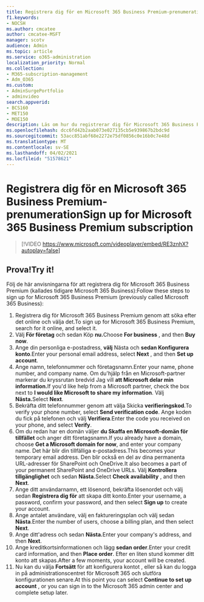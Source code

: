 ```yaml
---
title: Registrera dig för en Microsoft 365 Business Premium-prenumeration
f1.keywords:
- NOCSH
ms.author: cmcatee
author: cmcatee-MSFT
manager: scotv
audience: Admin
ms.topic: article
ms.service: o365-administration
localization_priority: Normal
ms.collection:
- M365-subscription-management
- Adm_O365
ms.custom:
- AdminSurgePortfolio
- adminvideo
search.appverid:
- BCS160
- MET150
- MOE150
description: Läs om hur du registrerar dig för Microsoft 365 Business Premium.
ms.openlocfilehash: dcc6fd42b2aab073e027135cb5e939867b2bdc9d
ms.sourcegitcommit: 53acc851abf68e2272e75df0856c0e16b0c7e48d
ms.translationtype: MT
ms.contentlocale: sv-SE
ms.lasthandoff: 04/02/2021
ms.locfileid: "51578621"
---
```

# <a name="sign-up-for-microsoft-365-business-premium-subscription"></a><span data-ttu-id="8289c-103">Registrera dig för en Microsoft 365 Business Premium-prenumeration</span><span class="sxs-lookup"><span data-stu-id="8289c-103">Sign up for Microsoft 365 Business Premium subscription</span></span>

> [!VIDEO https://www.microsoft.com/videoplayer/embed/RE3znhX?autoplay=false]

## <a name="try-it"></a><span data-ttu-id="8289c-104">Prova!</span><span class="sxs-lookup"><span data-stu-id="8289c-104">Try it!</span></span>

<span data-ttu-id="8289c-105">Följ de här anvisningarna för att registrera dig för Microsoft 365 Business Premium (kallades tidigare Microsoft 365 Business):</span><span class="sxs-lookup"><span data-stu-id="8289c-105">Follow these steps to sign up for Microsoft 365 Business Premium (previously called Microsoft 365 Business):</span></span>

1. <span data-ttu-id="8289c-106">Registrera dig för Microsoft 365 Business Premium genom att söka efter det online och välja det.</span><span class="sxs-lookup"><span data-stu-id="8289c-106">To sign up for Microsoft 365 Business Premium, search for it online, and select it.</span></span>
2. <span data-ttu-id="8289c-107">Välj **För företag** och sedan Köp **nu.**</span><span class="sxs-lookup"><span data-stu-id="8289c-107">Choose  **For business** , and then  **Buy now**.</span></span>
3. <span data-ttu-id="8289c-108">Ange din personliga e-postadress,  **välj** Nästa och  **sedan Konfigurera konto**.</span><span class="sxs-lookup"><span data-stu-id="8289c-108">Enter your personal email address, select  **Next** , and then  **Set up account**.</span></span>
4. <span data-ttu-id="8289c-109">Ange namn, telefonnummer och företagsnamn.</span><span class="sxs-lookup"><span data-stu-id="8289c-109">Enter your name, phone number, and company name.</span></span> <span data-ttu-id="8289c-110">Om du&#39;hjälp från en Microsoft-partner markerar du kryssrutan bredvid Jag vill **att Microsoft delar min information.**</span><span class="sxs-lookup"><span data-stu-id="8289c-110">If you&#39;d like help from a Microsoft partner, check the box next to  **I would like Microsoft to share my information**.</span></span> <span data-ttu-id="8289c-111">Välj **Nästa.**</span><span class="sxs-lookup"><span data-stu-id="8289c-111">Select  **Next**.</span></span>
5. <span data-ttu-id="8289c-112">Bekräfta ditt telefonnummer genom att välja Skicka  **verifieringskod**.</span><span class="sxs-lookup"><span data-stu-id="8289c-112">To verify your phone number, select  **Send verification code**.</span></span> <span data-ttu-id="8289c-113">Ange koden du fick på telefonen och välj  **Verifiera**.</span><span class="sxs-lookup"><span data-stu-id="8289c-113">Enter the code you received on your phone, and select  **Verify**.</span></span>
6. <span data-ttu-id="8289c-114">Om du redan har en domän väljer  **du Skaffa en Microsoft-domän för tillfället** och anger ditt företagsnamn.</span><span class="sxs-lookup"><span data-stu-id="8289c-114">If you already have a domain, choose  **Get a Microsoft domain for now**, and enter your company name.</span></span> <span data-ttu-id="8289c-115">Det här blir din tillfälliga e-postadress.</span><span class="sxs-lookup"><span data-stu-id="8289c-115">This becomes your temporary email address.</span></span> <span data-ttu-id="8289c-116">Den blir också en del av dina permanenta URL-adresser för SharePoint och OneDrive.</span><span class="sxs-lookup"><span data-stu-id="8289c-116">It also becomes a part of your permanent SharePoint and OneDrive URLs.</span></span> <span data-ttu-id="8289c-117">Välj **Kontrollera tillgänglighet** och sedan **Nästa.**</span><span class="sxs-lookup"><span data-stu-id="8289c-117">Select  **Check availability** , and then  **Next**.</span></span>
7. <span data-ttu-id="8289c-118">Ange ditt användarnamn, ett lösenord, bekräfta lösenordet och välj sedan  **Registrera dig för**  att skapa ditt konto.</span><span class="sxs-lookup"><span data-stu-id="8289c-118">Enter your username, a password, confirm your password, and then select  **Sign up**  to create your account.</span></span>
8. <span data-ttu-id="8289c-119">Ange antalet användare, välj en faktureringsplan och välj sedan  **Nästa**.</span><span class="sxs-lookup"><span data-stu-id="8289c-119">Enter the number of users, choose a billing plan, and then select  **Next**.</span></span>
9.  <span data-ttu-id="8289c-120">Ange ditt&#39;adress och sedan **Nästa.**</span><span class="sxs-lookup"><span data-stu-id="8289c-120">Enter your company&#39;s address, and then  **Next**.</span></span>
10. <span data-ttu-id="8289c-121">Ange kreditkortsinformationen och lägg  **sedan order**.</span><span class="sxs-lookup"><span data-stu-id="8289c-121">Enter your credit card information, and then  **Place order**.</span></span> <span data-ttu-id="8289c-122">Efter en liten stund kommer ditt konto att skapas.</span><span class="sxs-lookup"><span data-stu-id="8289c-122">After a few moments, your account will be created.</span></span>
11. <span data-ttu-id="8289c-123">Nu kan du välja  **Fortsätt** för att konfigurera kontot , eller så kan du logga in på administrationscentret för Microsoft 365 och slutföra konfigurationen senare.</span><span class="sxs-lookup"><span data-stu-id="8289c-123">At this point you can select  **Continue to set up account** , or you can sign in to the Microsoft 365 admin center and complete setup later.</span></span>
